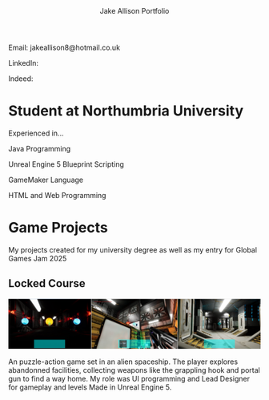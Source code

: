 <html>
<head>
<header>Jake Allison Portfolio</header>
<link rel="stylesheet" href="https://raw.githubusercontent.com/JakeA2004/Game-Projects/refs/heads/main/style.css">  
</head>
<body>
<p>Email: jakeallison8@hotmail.co.uk</p>
<p>LinkedIn:</p>
<p>Indeed:</p>
  
<h1>Student at Northumbria University</h1>

<p>Experienced in...</p>
<p>Java Programming</p>
<p>Unreal Engine 5 Blueprint Scripting </p>
<p>GameMaker Language</p>
<p>HTML and Web Programming</p>

<h1>Game Projects</h1>
<p>My projects created for my university degree as well as my entry for Global Games Jam 2025</p>
<h2> Locked Course</h2>
<img src="portfolio1.png" alt="Game">
<p>An puzzle-action game set in an alien spaceship. The player explores abandonned facilities, collecting weapons like the grappling hook and portal gun to find a way home. My role was UI programming and Lead Designer for gameplay and levels Made in Unreal Engine 5. </p>


</body>
</html>

